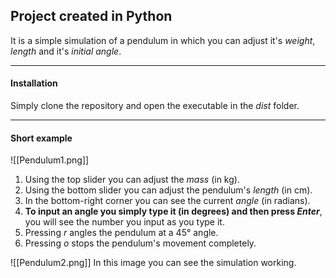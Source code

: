 ## Project created in Python

It is a simple simulation of a pendulum in which you can adjust it's *weight*, *length* and it's *initial angle*.

---
#### Installation
Simply clone the repository and open the executable in the *dist* folder.

---

#### Short example

![[Pendulum1.png]]
1. Using the top slider you can adjust the *mass* (in kg).
2. Using the bottom slider you can adjust the pendulum's *length* (in cm).
3. In the bottom-right corner you can see the current *angle* (in radians).
4. **To input an angle you simply type it (in degrees) and then press *Enter***, you will see the number you input as you type it.
5. Pressing *r* angles the pendulum at a 45° angle.
6. Pressing *o* stops the pendulum's movement completely.

![[Pendulum2.png]]
In this image you can see the simulation working.